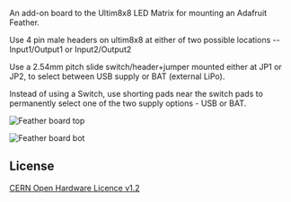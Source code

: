 An add-on board to the Ultim8x8 LED Matrix for mounting an Adafruit Feather.

Use 4 pin male headers on ultim8x8 at either of two possible locations -- Input1/Output1 or Input2/Output2


Use a 2.54mm pitch slide switch/header+jumper mounted either at JP1 or JP2, to select between USB supply or BAT (external LiPo).

Instead of using a Switch, use shorting pads near the switch pads to permanently select one of the two supply options - USB or BAT.

![Feather board top](/kicad/feather_v2/feather_v2_images/feather_02_01.png)

![Feather board bot](/kicad/feather_v2/feather_v2_images/feather_02_02.png)

License
-------
[CERN Open Hardware Licence v1.2 ]

[CERN Open Hardware Licence v1.2 ]:http://www.ohwr.org/attachments/2388/cern_ohl_v_1_2.txt
